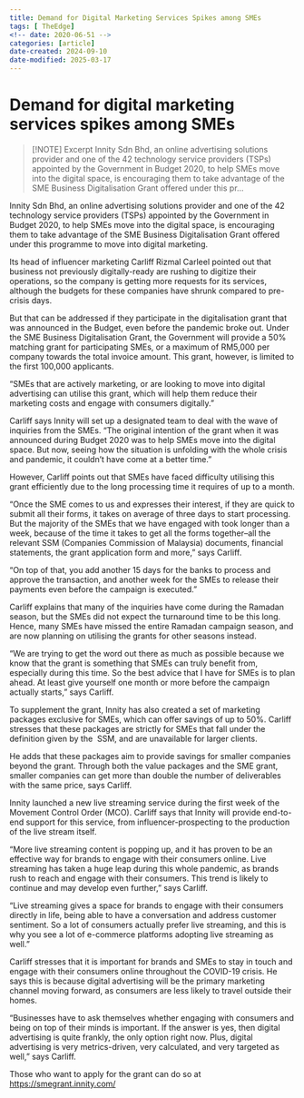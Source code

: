 ```yaml
---
title: Demand for Digital Marketing Services Spikes among SMEs
tags: [ TheEdge]
<!-- date: 2020-06-51 -->
categories: [article]
date-created: 2024-09-10
date-modified: 2025-03-17
---
```


# Demand for digital marketing services spikes among SMEs

> [!NOTE] Excerpt
> Innity Sdn Bhd, an online advertising solutions provider and one of the 42 technology service providers (TSPs) appointed by the Government in Budget 2020, to help SMEs move into the digital space, is encouraging them to take advantage of the SME Business Digitalisation Grant offered under this pr…

Innity Sdn Bhd, an online advertising solutions provider and one of the 42 technology service providers (TSPs) appointed by the Government in Budget 2020, to help SMEs move into the digital space, is encouraging them to take advantage of the SME Business Digitalisation Grant offered under this programme to move into digital marketing.

Its head of influencer marketing Carliff Rizmal Carleel pointed out that business not previously digitally-ready are rushing to digitize their operations, so the company is getting more requests for its services, although the budgets for these companies have shrunk compared to pre-crisis days.

But that can be addressed if they participate in the digitalisation grant that was announced in the Budget, even before the pandemic broke out. Under the SME Business Digitalisation Grant, the Government will provide a 50% matching grant for participating SMEs, or a maximum of RM5,000 per company towards the total invoice amount. This grant, however, is limited to the first 100,000 applicants.

“SMEs that are actively marketing, or are looking to move into digital advertising can utilise this grant, which will help them reduce their marketing costs and engage with consumers digitally.”

Carliff says Innity will set up a designated team to deal with the wave of inquiries from the SMEs. “The original intention of the grant when it was announced during Budget 2020 was to help SMEs move into the digital space. But now, seeing how the situation is unfolding with the whole crisis and pandemic, it couldn’t have come at a better time.”

However, Carliff points out that SMEs have faced difficulty utilising this grant efficiently due to the long processing time it requires of up to a month.

“Once the SME comes to us and expresses their interest, if they are quick to submit all their forms, it takes on average of three days to start processing. But the majority of the SMEs that we have engaged with took longer than a week, because of the time it takes to get all the forms together–all the relevant SSM (Companies Commission of Malaysia) documents, financial statements, the grant application form and more,” says Carliff.

“On top of that, you add another 15 days for the banks to process and approve the transaction, and another week for the SMEs to release their payments even before the campaign is executed.”

Carliff explains that many of the inquiries have come during the Ramadan season, but the SMEs did not expect the turnaround time to be this long. Hence, many SMEs have missed the entire Ramadan campaign season, and are now planning on utilising the grants for other seasons instead.

“We are trying to get the word out there as much as possible because we know that the grant is something that SMEs can truly benefit from, especially during this time. So the best advice that I have for SMEs is to plan ahead. At least give yourself one month or more before the campaign actually starts,” says Carliff.

To supplement the grant, Innity has also created a set of marketing packages exclusive for SMEs, which can offer savings of up to 50%. Carliff stresses that these packages are strictly for SMEs that fall under the definition given by the  SSM, and are unavailable for larger clients.

He adds that these packages aim to provide savings for smaller companies beyond the grant. Through both the value packages and the SME grant, smaller companies can get more than double the number of deliverables with the same price, says Carliff.

Innity launched a new live streaming service during the first week of the Movement Control Order (MCO). Carliff says that Innity will provide end-to-end support for this service, from influencer-prospecting to the production of the live stream itself.

“More live streaming content is popping up, and it has proven to be an effective way for brands to engage with their consumers online. Live streaming has taken a huge leap during this whole pandemic, as brands rush to reach and engage with their consumers. This trend is likely to continue and may develop even further,” says Carliff.

“Live streaming gives a space for brands to engage with their consumers directly in life, being able to have a conversation and address customer sentiment. So a lot of consumers actually prefer live streaming, and this is why you see a lot of e-commerce platforms adopting live streaming as well.”

Carliff stresses that it is important for brands and SMEs to stay in touch and engage with their consumers online throughout the COVID-19 crisis. He says this is because digital advertising will be the primary marketing channel moving forward, as consumers are less likely to travel outside their homes.

“Businesses have to ask themselves whether engaging with consumers and being on top of their minds is important. If the answer is yes, then digital advertising is quite frankly, the only option right now. Plus, digital advertising is very metrics-driven, very calculated, and very targeted as well,” says Carliff.

Those who want to apply for the grant can do so at https://smegrant.innity.com/
